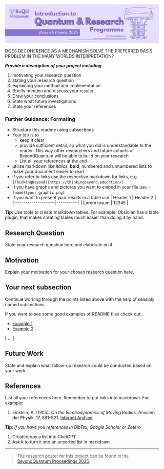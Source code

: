![BeyondQuantum Banner for Research Projects](../BeyondQuantum_Banner_Research_Projects_2025.png)

DOES DECOHERENCE AS A MECHANISM SOLVE THE PREFERRED BASIS PROBLEM IN THE MANY WORLDS INTERPRETATION?

***Provide a description of your project including*** 

1. motivating your research question
2. stating your research question
3. explaining your method and implementation
4. Briefly mention and discuss your results
5. Draw your conclusions
6. State what future investigations 
7. State your references 

### Further Guidance: Formating
- Structure this readme using subsections
- Your job is to 
    - keep it clear
    - provide sufficient detail, so what you did is understandable to the reader. This way other researchers and future cohorts of BeyondQuantum will be able to build on your research
    - List all your references at the end
- utilise markdown like *italics*, **bold**, numbered and unnumbered lists to make your document easier to read
- if you refer to links use the respective markdown for links, e.g. `[ThinkingBeyond](https://thinkingbeyond.education/)`
- If you have graphs and pictures you want to embed in your file use `![name](your_graphic.png)`
- If you want to present your results in a table use
    | Header 1            | Header 2  |
    |---------------------|-----------|
    | Lorem Ipsum         | 12345     |

**Tip:** Use tools to create markdown tables. For example, Obsidian has a table plugin, that makes creating tables much easier than doing it by hand.

## Research Question

State your research question here and elaborate on it.

## Motivation

Explain your motivation for your chosen research question here.

## Your next subsection

Continue working through the points listed above with the help of sensibly named subsections. 

If you want to see some good examples of README files check out:
- [Example 1](https://github.com/ThinkingBeyond/BeyondAI-2024/blob/main/warenya-loulia/README.md)
- [Example 2](https://github.com/ThinkingBeyond/BeyondAI-2024/blob/main/shaana-karuna/README.md)

[ ... ]

## Future Work

State and explain what follow-up research could be conducted based on your work.

## References

List all your references here. Remember to put links into markdown. For example:

1.  Einstein, A. (1905). *On the Electrodynamics of Moving Bodies*. Annalen der Physik, 17, 891-921. [Internet Archive](https://archive.org/details/einstein-1905-relativity)

**Tip**: *If you have you references in BibTex, Google Scholar or Zotero*
1. Create/copy a list into ChatGPT
2. Ask it to turn it into an unsorted list in markdown

---

> The research poster for this project can be found in the [BeyondQuantum Proceedings 2025](https://thinkingbeyond.education/beyondquantum_proceedings_2025/).

